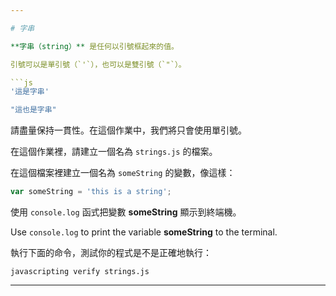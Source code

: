 ```yaml
---

# 字串

**字串（string）** 是任何以引號框起來的值。

引號可以是單引號（`'`），也可以是雙引號（`"`）。

```js
'這是字串'

"這也是字串"
```

請盡量保持一貫性。在這個作業中，我們將只會使用單引號。

在這個作業裡，請建立一個名為 `strings.js` 的檔案。

在這個檔案裡建立一個名為 `someString` 的變數，像這樣：

```js
var someString = 'this is a string';
```

使用 `console.log` 函式把變數 **someString** 顯示到終端機。

Use `console.log` to print the variable **someString** to the terminal.

執行下面的命令，測試你的程式是不是正確地執行：

`javascripting verify strings.js`

---
```

